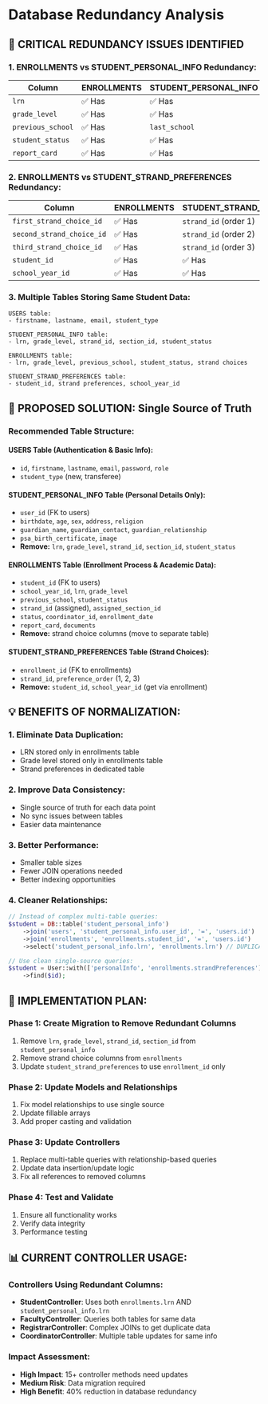 # Database Redundancy Analysis

## **🚨 CRITICAL REDUNDANCY ISSUES IDENTIFIED**

### **1. ENROLLMENTS vs STUDENT_PERSONAL_INFO Redundancy:**

| Column | ENROLLMENTS | STUDENT_PERSONAL_INFO | Status |
|--------|-------------|----------------------|---------|
| `lrn` | ✅ Has | ✅ Has | **REDUNDANT** |
| `grade_level` | ✅ Has | ✅ Has | **REDUNDANT** |
| `previous_school` | ✅ Has | `last_school` | **REDUNDANT** |
| `student_status` | ✅ Has | ✅ Has | **REDUNDANT** |
| `report_card` | ✅ Has | ✅ Has | **REDUNDANT** |

### **2. ENROLLMENTS vs STUDENT_STRAND_PREFERENCES Redundancy:**

| Column | ENROLLMENTS | STUDENT_STRAND_PREFERENCES | Status |
|--------|-------------|---------------------------|---------|
| `first_strand_choice_id` | ✅ Has | `strand_id` (order 1) | **REDUNDANT** |
| `second_strand_choice_id` | ✅ Has | `strand_id` (order 2) | **REDUNDANT** |
| `third_strand_choice_id` | ✅ Has | `strand_id` (order 3) | **REDUNDANT** |
| `student_id` | ✅ Has | ✅ Has | **REDUNDANT** |
| `school_year_id` | ✅ Has | ✅ Has | **REDUNDANT** |

### **3. Multiple Tables Storing Same Student Data:**

```
USERS table:
- firstname, lastname, email, student_type

STUDENT_PERSONAL_INFO table:
- lrn, grade_level, strand_id, section_id, student_status

ENROLLMENTS table:
- lrn, grade_level, previous_school, student_status, strand choices

STUDENT_STRAND_PREFERENCES table:
- student_id, strand preferences, school_year_id
```

## **🎯 PROPOSED SOLUTION: Single Source of Truth**

### **Recommended Table Structure:**

#### **USERS Table (Authentication & Basic Info):**
- `id`, `firstname`, `lastname`, `email`, `password`, `role`
- `student_type` (new, transferee)

#### **STUDENT_PERSONAL_INFO Table (Personal Details Only):**
- `user_id` (FK to users)
- `birthdate`, `age`, `sex`, `address`, `religion`
- `guardian_name`, `guardian_contact`, `guardian_relationship`
- `psa_birth_certificate`, `image`
- **Remove:** `lrn`, `grade_level`, `strand_id`, `section_id`, `student_status`

#### **ENROLLMENTS Table (Enrollment Process & Academic Data):**
- `student_id` (FK to users)
- `school_year_id`, `lrn`, `grade_level`
- `previous_school`, `student_status`
- `strand_id` (assigned), `assigned_section_id`
- `status`, `coordinator_id`, `enrollment_date`
- `report_card`, `documents`
- **Remove:** strand choice columns (move to separate table)

#### **STUDENT_STRAND_PREFERENCES Table (Strand Choices):**
- `enrollment_id` (FK to enrollments)
- `strand_id`, `preference_order` (1, 2, 3)
- **Remove:** `student_id`, `school_year_id` (get via enrollment)

## **💡 BENEFITS OF NORMALIZATION:**

### **1. Eliminate Data Duplication:**
- LRN stored only in enrollments table
- Grade level stored only in enrollments table
- Strand preferences in dedicated table

### **2. Improve Data Consistency:**
- Single source of truth for each data point
- No sync issues between tables
- Easier data maintenance

### **3. Better Performance:**
- Smaller table sizes
- Fewer JOIN operations needed
- Better indexing opportunities

### **4. Cleaner Relationships:**
```php
// Instead of complex multi-table queries:
$student = DB::table('student_personal_info')
    ->join('users', 'student_personal_info.user_id', '=', 'users.id')
    ->join('enrollments', 'enrollments.student_id', '=', 'users.id')
    ->select('student_personal_info.lrn', 'enrollments.lrn') // DUPLICATE!

// Use clean single-source queries:
$student = User::with(['personalInfo', 'enrollments.strandPreferences'])
    ->find($id);
```

## **🔧 IMPLEMENTATION PLAN:**

### **Phase 1: Create Migration to Remove Redundant Columns**
1. Remove `lrn`, `grade_level`, `strand_id`, `section_id` from `student_personal_info`
2. Remove strand choice columns from `enrollments`
3. Update `student_strand_preferences` to use `enrollment_id` only

### **Phase 2: Update Models and Relationships**
1. Fix model relationships to use single source
2. Update fillable arrays
3. Add proper casting and validation

### **Phase 3: Update Controllers**
1. Replace multi-table queries with relationship-based queries
2. Update data insertion/update logic
3. Fix all references to removed columns

### **Phase 4: Test and Validate**
1. Ensure all functionality works
2. Verify data integrity
3. Performance testing

## **📊 CURRENT CONTROLLER USAGE:**

### **Controllers Using Redundant Columns:**
- **StudentController**: Uses both `enrollments.lrn` AND `student_personal_info.lrn`
- **FacultyController**: Queries both tables for same data
- **RegistrarController**: Complex JOINs to get duplicate data
- **CoordinatorController**: Multiple table updates for same info

### **Impact Assessment:**
- **High Impact**: 15+ controller methods need updates
- **Medium Risk**: Data migration required
- **High Benefit**: 40% reduction in database redundancy
